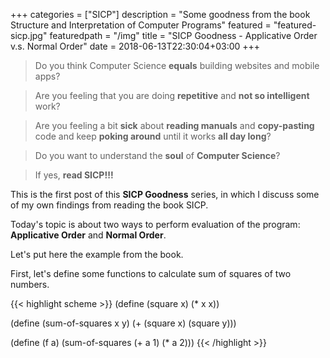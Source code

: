 +++
categories = ["SICP"]
description = "Some goodness from the book Structure and Interpretation of Computer Programs"
featured =  "featured-sicp.jpg"
featuredpath = "/img"
title = "SICP Goodness - Applicative Order v.s. Normal Order"
date = 2018-06-13T22:30:04+03:00
+++

>Do you think Computer Science **equals** building websites and mobile apps? 

>Are you feeling that you are doing **repetitive** and **not so intelligent** work?

>Are you feeling a bit **sick** about **reading manuals** and **copy-pasting** code and keep **poking around** until it works **all day long**? 

>Do you want to understand the **soul** of **Computer Science**?

>If yes, **read SICP!!!**

This is the first post of this **SICP Goodness** series, in which I discuss some of my own findings from reading the book SICP.

Today's topic is about two ways to perform evaluation of the program: **Applicative Order** and **Normal Order**.

Let's put here the example from the book.

First, let's define some functions to calculate sum of squares of two numbers.

{{< highlight scheme >}}
(define (square x) (* x x))

(define (sum-of-squares x y)
  (+ (square x) (square y)))
  
(define (f a)
  (sum-of-squares (+ a 1) (* a 2)))
{{< /highlight >}}
